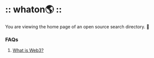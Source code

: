 # :: whaton🌎 ::
You are viewing the home page of an open source search directory. 🦄

### FAQs
1. [What is Web3?](https://www.whatonearth.xyz/search?query=whatisweb3?)
